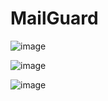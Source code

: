 # MailGuard

![image](https://github.com/user-attachments/assets/49ecc204-6802-4c2c-a272-17b5451c7887)

![image](https://github.com/user-attachments/assets/a4161499-e283-44f4-8d51-7690e3ae612c)

![image](https://github.com/user-attachments/assets/39063cbe-aae8-428a-8206-8cc135b2a003)
